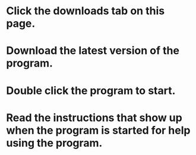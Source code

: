 # Click the downloads tab on this page.
# Download the latest version of the program.
# Double click the program to start.
# Read the instructions that show up when the program is started for help using the program.